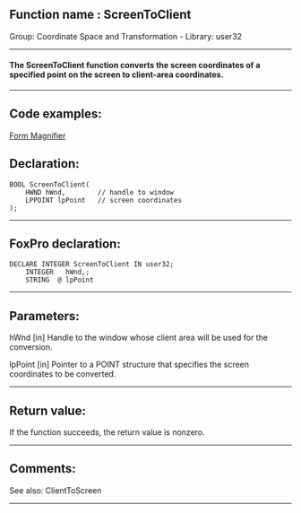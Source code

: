 
## Function name : ScreenToClient
Group: Coordinate Space and Transformation - Library: user32    
***  


#### The ScreenToClient function converts the screen coordinates of a specified point on the screen to client-area coordinates.
***  


## Code examples:
[Form Magnifier](../../samples/sample_414.md)  

## Declaration:
```foxpro  
BOOL ScreenToClient(
	HWND hWnd,        // handle to window
	LPPOINT lpPoint   // screen coordinates
);  
```  
***  


## FoxPro declaration:
```foxpro  
DECLARE INTEGER ScreenToClient IN user32;
	INTEGER   hWnd,;
	STRING  @ lpPoint  
```  
***  


## Parameters:
hWnd 
[in] Handle to the window whose client area will be used for the conversion. 

lpPoint 
[in] Pointer to a POINT structure that specifies the screen coordinates to be converted.  
***  


## Return value:
If the function succeeds, the return value is nonzero.  
***  


## Comments:
See also: ClientToScreen   
  
***  


